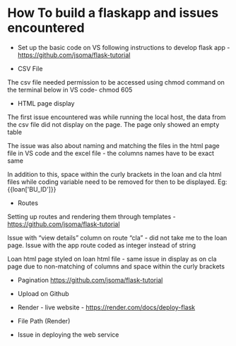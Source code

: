 # How To build a flaskapp and issues encountered

- Set up the basic code on VS following instructions to develop flask app - https://github.com/jsoma/flask-tutorial

- CSV File

The csv file needed permission to be accessed using chmod command on the terminal below in VS code- chmod 605

- HTML page display

The first issue encountered was while running the local host, the data from the csv file did not display on the page. The page only showed an empty table

The issue was also about naming and matching the files in the html page file in VS code and the excel file - the columns names have to be exact same

In addition to this, space within the curly brackets in the loan and cla html files while coding variable need to be removed for then to be displayed. Eg: <td>{{loan['BU_ID']}}</td>

- Routes

Setting up routes and rendering them through templates - https://github.com/jsoma/flask-tutorial

Issue with “view details” column on route “cla” - did not take me to the loan page. Issue with the app route coded as integer instead of string 

Loan html page styled on loan html file - same issue in display as on cla page due to non-matching of columns and space within the curly brackets

- Pagination https://github.com/jsoma/flask-tutorial

- Upload on Github

- Render - live website - https://render.com/docs/deploy-flask

- File Path (Render)

- Issue in deploying the web service






